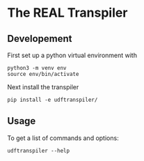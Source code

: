 # The REAL Transpiler

## Developement
First set up a python virtual environment with
```
python3 -m venv env
source env/bin/activate
```
Next install the transpiler
```
pip install -e udftranspiler/
```

## Usage

To get a list of commands and options:

```
udftranspiler --help
```
